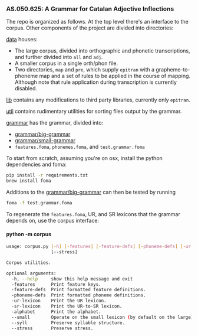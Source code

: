 ### AS.050.625: A Grammar for Catalan Adjective Inflections

The repo is organized as follows. At the top level there's an interface to the corpus. Other components of the project are divided into directories:

[data](data) houses:
  - The large corpus, divided into orthographic and phonetic transcriptions, and further divided into `all` and `adj`.
  - A smaller corpus in a single orth/phon file.
  - Two directories, `map` and `pre`, which supply `epitran` with a grapheme-to-phoneme map and a set of rules to be applied in the course of mapping. Although note that rule application during transcription is currently disabled.

[lib](lib) contains any modifications to third party libraries, currently only `epitran`.

[util](util) contains rudimentary utilities for sorting files output by the grammar.

[grammar](grammar) has the grammar, divided into:
  - [grammar/big-grammar](big-grammar)
  - [grammar/small-grammar](small-grammar)
  - `features.foma`, `phonemes.foma`, and `test.grammar.foma`


To start from scratch, assuming you're on osx, install the python dependencies and foma:
```bash
pip install -r requirements.txt
brew install foma
```

Additions to the [grammar/big-grammar](big-grammar) can then be tested by running
```bash
foma -f test.grammar.foma
```

To regenerate the `features.foma`, UR, and SR lexicons that the grammar depends on, use the corpus interface:

#### python -m corpus
```bash
usage: corpus.py [-h] [-features] [-feature-defs] [-phoneme-defs] [-ur-lexicon] [-sr-lexicon] [-alphabet] [--small] [--syll]
                 [--stress]

Corpus utilities.

optional arguments:
  -h, --help     show this help message and exit
  -features      Print feature keys.
  -feature-defs  Print formatted feature definitions.
  -phoneme-defs  Print formatted phoneme definitions.
  -ur-lexicon    Print the UR lexicon.
  -sr-lexicon    Print the UR-to-SR lexicon.
  -alphabet      Print the alphabet.
  --small        Operate on the small lexicon (by default on the large).
  --syll         Preserve syllable structure.
  --stress       Preserve stress.
```
